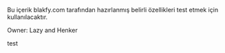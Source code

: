 Bu içerik blakfy.com tarafından hazırlanmış belirli özellikleri test etmek için kullanılacaktır.

Owner:
Lazy and Henker

test
